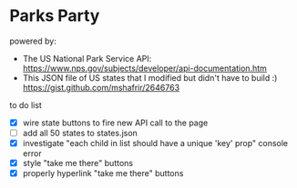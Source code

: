 # Parks Party

powered by:
- The US National Park Service API: https://www.nps.gov/subjects/developer/api-documentation.htm
- This JSON file of US states that I modified but didn't have to build :) https://gist.github.com/mshafrir/2646763

to do list
- [x] wire state buttons to fire new API call to the page
- [ ] add all 50 states to states.json
- [x] investigate "each child in list should have a unique 'key' prop" console error
- [x] style "take me there" buttons
- [x] properly hyperlink "take me there" buttons